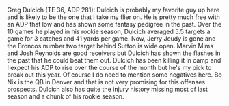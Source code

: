 Greg Dulcich (TE 36, ADP 281): Dulcich is probably my favorite guy up here and is likely to be the one that I take my flier on. He is pretty much free with an ADP that low and has shown some fantasy pedigree in the past. Over the 10 games he played in his rookie season, Dulcich averaged 5.5 targets a game for 3 catches and 41 yards per game. Now, Jerry Jeudy is gone and the Broncos number two target behind Sutton is wide open. Marvin Mims and Josh Reynolds are good receivers but Dulcich has shown the flashes in the past that he could beat them out. Dulcich has been killing it in camp and I expect his ADP to rise over the course of the month but he's my pick to break out this year. Of course I do need to mention some negatives here. Bo Nix is the QB in Denver and that is not very promising for this offenses prospects. Dulcich also has quite the injury history missing most of last season and a chunk of his rookie season. 